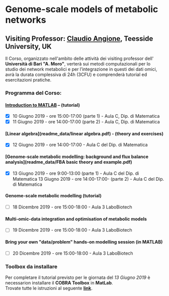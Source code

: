 # Genome-scale models of metabolic networks
## Visiting Professor: [**Claudio Angione**](https://www.scm.tees.ac.uk/c.angione/), Teesside University, UK

Il Corso, organizzato nell'ambito delle attività dei visiting professor dell' **Università di Bari "A. Moro"**, verterà sui metodi computazionali per lo studio dei network metabolici e per l’integrazione in questi dei dati omici, avrà la durata complessiva di 24h (3CFU) e comprenderà tutorial ed esercitazioni pratiche.

### Programma del Corso:
#### [Introduction to MATLAB](readme_data/matlab_tutorial.pdf) – (tutorial)
- [X] 10 Giugno 2019 - ore 15:00-17:00 (parte 1) - Aula C, Dip. di Matematica  
- [X] 11 Giugno 2019 - ore 14:00-17:00 (parte 2) - Aula C, Dip. di Matematica
#### [Linear algebra](readme_data/linear algebra.pdf) - (theory and exercises)
- [X] 12 Giugno 2019 - ore 14:00-17:00 - Aula C del Dip. di Matematica
#### [Genome-scale metabolic modelling: background and flux balance analysis](readme_data/FBA basic theory and example.pdf)
- [X] 13 Giugno 2019 - ore 9:00-13:00 (parte 1) - Aula C del Dip. di Matematica 13 Giugno 2019 - ore 14:00-17:00- (parte 2) - Aula C del Dip. di Matematica
#### Genome-scale metabolic modelling (tutorial)
- [ ] 18 Dicembre 2019 - ore 15:00-18:00 - Aula 3 LaboBiotech
#### Multi-omic-data integration and optimisation of metabolic models
- [ ] 19 Dicembre 2019 - ore 15:00-18:00 - Aula 3 LaboBiotech
#### Bring your own "data/problem" hands-on modelling session (in MATLAB)
- [ ] 20 Dicembre 2019 - ore 15:00-18:00 - Aula 3 LaboBiotech


### Toolbox da installare
Per completare il tutorial previsto per le giornata del *13 Giugno 2019* è necessarion installare il **COBRA Toolbox** in **MatLab**.  
Trovate tutte le istruzioni al seguente [**link**](https://opencobra.github.io/cobratoolbox/stable/installation.html).
